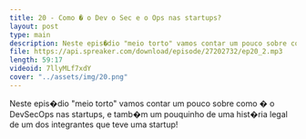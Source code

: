 ```yaml
---
title: 20 - Como � o Dev o Sec e o Ops nas startups?
layout: post
type: main
description: Neste epis�dio "meio torto" vamos contar um pouco sobre como � o DevSecOps nas startups, e tamb�m um pouquinho de uma hist�ria legal de um dos integrantes que teve uma startup!
file: https://api.spreaker.com/download/episode/27202732/ep20_2.mp3
length: 59:17
videoid: 7llyMLf7xdY
cover: "../assets/img/20.png"
---
```


Neste epis�dio "meio torto" vamos contar um pouco sobre como � o DevSecOps nas startups, e tamb�m um pouquinho de uma hist�ria legal de um dos integrantes que teve uma startup!